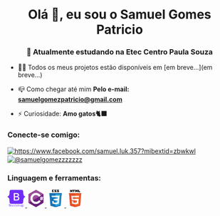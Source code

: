<h1 align="center">Olá 👋, eu sou o Samuel Gomes Patricio</h1>
<h3 align="center">🎒 Atualmente estudando na Etec Centro Paula Souza</h3>

- 👨‍💻 Todos os meus projetos estão disponíveis em [em breve...](em breve...)

- 📪 Como chegar até mim **Pelo e-mail: samuelgomezpatricio@gmail.com**

- ⚡ Curiosidade: **Amo gatos🐈‍⬛**

<h3 align="left">Conecte-se comigo:</h3>
<p align="left">
<a href="https://fb.com/https://www.facebook.com/samuel.luk.357?mibextid=zbwkwl" target="blank"><img align="center" src="https://raw.githubusercontent.com/rahuldkjain/github-profile-readme-generator/master/src/images/icons/Social/facebook.svg" alt="https://www.facebook.com/samuel.luk.357?mibextid=zbwkwl" height="30" width="40" /></a>
<a href="https://www.instagram.com/samuelgomezzzzzzz/" target="blank"><img align="center" src="https://raw.githubusercontent.com/rahuldkjain/github-profile-readme-generator/master/src/images/icons/Social/instagram.svg" alt="@samuelgomezzzzzzz" height="30" width="40" /></a>
</p>

<h3 align="left">Linguagem e ferramentas:</h3>
<p align="left"> <a href="https://getbootstrap.com" target="_blank" rel="noreferrer"> <img src="https://raw.githubusercontent.com/devicons/devicon/master/icons/bootstrap/bootstrap-plain-wordmark.svg" alt="bootstrap" width="40" height="40"/> </a> <a href="https://www.w3schools.com/cs/" target="_blank" rel="noreferrer"> <img src="https://raw.githubusercontent.com/devicons/devicon/master/icons/csharp/csharp-original.svg" alt="csharp" width="40" height="40"/> </a> <a href="https://www.w3schools.com/css/" target="_blank" rel="noreferrer"> <img src="https://raw.githubusercontent.com/devicons/devicon/master/icons/css3/css3-original-wordmark.svg" alt="css3" width="40" height="40"/> </a> <a href="https://www.w3.org/html/" target="_blank" rel="noreferrer"> <img src="https://raw.githubusercontent.com/devicons/devicon/master/icons/html5/html5-original-wordmark.svg" alt="html5" width="40" height="40"/> </a> </p>
